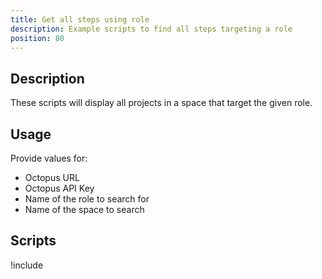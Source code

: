```yaml
---
title: Get all steps using role
description: Example scripts to find all steps targeting a role
position: 80
---
```


## Description

These scripts will display all projects in a space that target the given role.

## Usage

Provide values for:

- Octopus URL
- Octopus API Key
- Name of the role to search for
- Name of the space to search

## Scripts

!include <get-steps-using-role-scripts>
